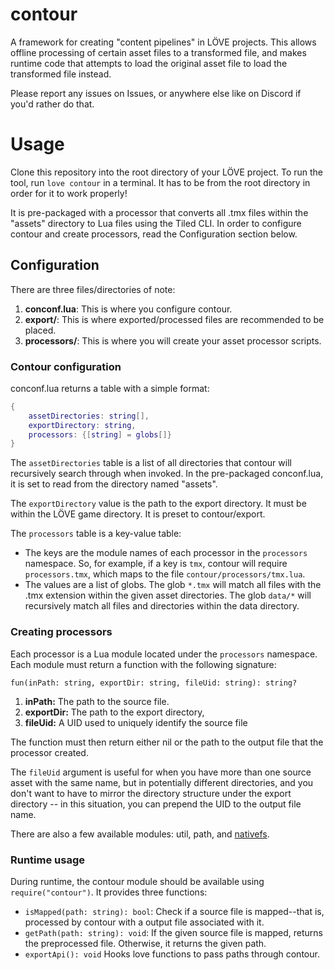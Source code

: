 # contour
A framework for creating "content pipelines" in LÖVE projects. This allows offline processing of certain asset files to a transformed file, and makes runtime code that attempts to load the original asset file to load the transformed file instead.

Please report any issues on Issues, or anywhere else like on Discord if you'd rather do that.

# Usage
Clone this repository into the root directory of your LÖVE project. To run the tool, run `love contour` in a terminal. It has to be from the root directory in order for it to work properly!

It is pre-packaged with a processor that converts all .tmx files within the "assets" directory to Lua files using the Tiled CLI. In order to configure contour and create processors, read the Configuration section below.

## Configuration
There are three files/directories of note:
1. **conconf.lua**: This is where you configure contour.
2. **export/**: This is where exported/processed files are recommended to be placed.
3. **processors/**: This is where you will create your asset processor scripts.

### Contour configuration
conconf.lua returns a table with a simple format:
```lua
{
    assetDirectories: string[],
    exportDirectory: string,
    processors: {[string] = globs[]}
}
```
The `assetDirectories` table is a list of all directories that contour will recursively search through when invoked. In the pre-packaged conconf.lua, it is set to read from the directory named "assets".

The `exportDirectory` value is the path to the export directory. It must be within the LÖVE game directory. It is preset to contour/export.

The `processors` table is a key-value table:
- The keys are the module names of each processor in the `processors` namespace. So, for example, if a key is `tmx`, contour will require `processors.tmx`, which maps to the file `contour/processors/tmx.lua`.
- The values are a list of globs. The glob `*.tmx` will match all files with the .tmx extension within the given asset directories. The glob `data/*` will recursively match all files and directories within the data directory.

### Creating processors
Each processor is a Lua module located under the `processors` namespace. Each module must return a function with the following signature:
```
fun(inPath: string, exportDir: string, fileUid: string): string?
```
1. **inPath:** The path to the source file.
2. **exportDir:** The path to the export directory,
3. **fileUid:** A UID used to uniquely identify the source file

The function must then return either nil or the path to the output file that the processor created.

The `fileUid` argument is useful for when you have more than one source asset with the same name, but in potentially different directories, and you don't want to have to mirror the directory structure under the export directory -- in this situation, you can prepend the UID to the output file name.

There are also a few available modules: util, path, and [nativefs](https://github.com/EngineerSmith/nativefs).

### Runtime usage
During runtime, the contour module should be available using `require("contour")`. It provides three functions:

- `isMapped(path: string): bool`: Check if a source file is mapped--that is, processed by contour with a output file associated with it.
- `getPath(path: string): void`: If the given source file is mapped, returns the preprocessed file. Otherwise, it returns the given path.
- `exportApi(): void` Hooks love functions to pass paths through contour.